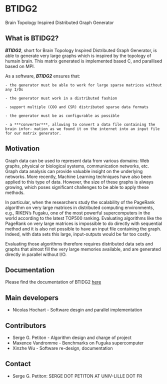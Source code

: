 # BTIDG2
Brain Topology Inspired Distributed Graph Generator

What is BTIDG2?
----------------

***BTIDG2***, short for Brain Topology Inspired Distributed Graph Generator, is 
able to generate very large graphs which is inspired by the topology of humain brain.
This matrix generated is implemented based C, and parallised based on MPI. 

As a software, ***BTIDG2*** ensures that:

	- the generator must be able to work for large sparse matrices without any I/Os

	- the generator must work in a distributed fashion

	- support multiple (COO and CSR) distributed sparse data formats

	- the generator must be as configurable as possible

	- a ***converter***, allowing to convert a data file containing the brain infor- mation as we found it on the internet into an input file for our matrix generator.


Motivation
------------

Graph data can be used to represent data from various domains: Web graphs, physical or
biological systems, communication networks, etc. Graph data analysis can provide valuable insight on the underlying networks. 
More recently, Machine Learning techniques have also been
applied to this type of data. However, the size of these graphs is always growing, which poses
significant challenges to be able to apply these methods.

In particular, when the researchers study the scalability of
the PageRank algorithm on very large matrices in distributed computing environments, e.g., RIKEN’s Fugaku, one of the most powerful supercomputers
in the world according to the latest TOP500 ranking. Evaluating algorithms like the PageRank on very large matrices is impossible to do directly
with sequential method and it is also not possible to have an input file containing the graph.
Indeed, with data sets this large, input-outputs would be far too costly.

Evaluating those algorithms therefore requires distributed data sets and graphs that almost
fill the very large memories available, and are generated directly in parallel without I/O.


Documentation
---------------

Please find the documentation of BTIDG2 [here](https://smg2s.github.io/BTIDG2/)

Main developers
----------------

  * Nicolas Hochart - Software desgin and parallel implementation


Contributors
-------------   

  * Serge G. Petiton - Algorithm design and charge of project
  * Maxence Vandromme - Benchmarks on Fuguka supercomputer
  * Xinzhe Wu - Software re-design, documentation



Contact
---------


  * Serge G. Petiton: SERGE DOT PETITON AT UNIV-LILLE DOT FR
